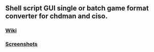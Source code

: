 ## Shell script GUI single or batch game format converter for chdman and ciso.

### [Wiki](https://github.com/Justme488/game-converter/wiki/Game-Converter)

### [Screenshots](https://github.com/Justme488/game-converter/wiki/Screenshots)

